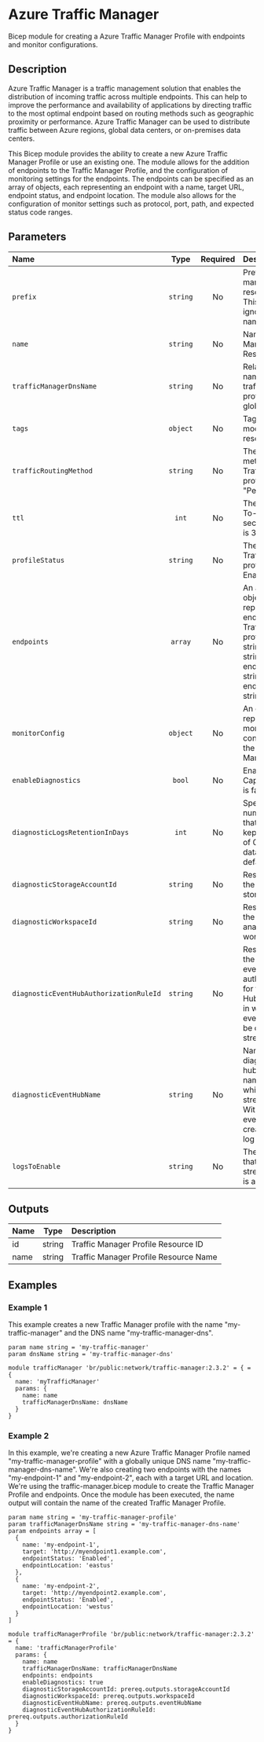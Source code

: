 # Azure Traffic Manager

Bicep module for creating a Azure Traffic Manager Profile with endpoints and monitor configurations.

## Description

Azure Traffic Manager is a traffic management solution that enables the distribution of incoming traffic across multiple endpoints.
This can help to improve the performance and availability of applications by directing traffic to the most optimal endpoint based on routing methods such as geographic proximity or performance.
Azure Traffic Manager can be used to distribute traffic between Azure regions, global data centers, or on-premises data centers.

This Bicep module provides the ability to create a new Azure Traffic Manager Profile or use an existing one.
The module allows for the addition of endpoints to the Traffic Manager Profile, and the configuration of monitoring settings for the endpoints.
The endpoints can be specified as an array of objects, each representing an endpoint with a name, target URL, endpoint status, and endpoint location.
The module also allows for the configuration of monitor settings such as protocol, port, path, and expected status code ranges.

## Parameters

| Name                                    | Type     | Required | Description                                                                                                                                                       |
| :-------------------------------------- | :------: | :------: | :---------------------------------------------------------------------------------------------------------------------------------------------------------------- |
| `prefix`                                | `string` | No       | Prefix of traffic manager profile resource name. This param is ignored when name is provided.                                                                     |
| `name`                                  | `string` | No       | Name of Traffic Manager Profile Resource                                                                                                                          |
| `trafficManagerDnsName`                 | `string` | No       | Relative DNS name for the traffic manager profile, must be globally unique.                                                                                       |
| `tags`                                  | `object` | No       | Tags for the module resources.                                                                                                                                    |
| `trafficRoutingMethod`                  | `string` | No       | The traffic routing method of the Traffic Manager profile. default is "Performance".                                                                              |
| `ttl`                                   | `int`    | No       | The DNS Time-To-Live (TTL), in seconds. default is 30.                                                                                                            |
| `profileStatus`                         | `string` | No       | The status of the Traffic Manager profile. default is Enabled.                                                                                                    |
| `endpoints`                             | `array`  | No       | An array of objects that represent the endpoints in the Traffic Manager profile. {name: string, target: string, endpointStatus: string, endpointLocation: string} |
| `monitorConfig`                         | `object` | No       | An object that represents the monitoring configuration for the Traffic Manager profile.                                                                           |
| `enableDiagnostics`                     | `bool`   | No       | Enable Diagnostic Capture . default is false                                                                                                                      |
| `diagnosticLogsRetentionInDays`         | `int`    | No       | Specifies the number of days that logs will be kept for; a value of 0 will retain data indefinitely. default is 365.                                              |
| `diagnosticStorageAccountId`            | `string` | No       | Resource ID of the diagnostic storage account.                                                                                                                    |
| `diagnosticWorkspaceId`                 | `string` | No       | Resource ID of the diagnostic log analytics workspace.                                                                                                            |
| `diagnosticEventHubAuthorizationRuleId` | `string` | No       | Resource ID of the diagnostic event hub authorization rule for the Event Hubs namespace in which the event hub should be created or streamed to.                  |
| `diagnosticEventHubName`                | `string` | No       | Name of the diagnostic event hub within the namespace to which logs are streamed. Without this, an event hub is created for each log category.                    |
| `logsToEnable`                          | `string` | No       | The name of logs that will be streamed. default is allLogs.                                                                                                       |

## Outputs

| Name | Type   | Description                           |
| :--- | :----: | :------------------------------------ |
| id   | string | Traffic Manager Profile Resource ID   |
| name | string | Traffic Manager Profile Resource Name |

## Examples

### Example 1

This example creates a new Traffic Manager profile with the name "my-traffic-manager" and the DNS name "my-traffic-manager-dns".

```bicep
param name string = 'my-traffic-manager'
param dnsName string = 'my-traffic-manager-dns'

module trafficManager 'br/public:network/traffic-manager:2.3.2' = { = {
  name: 'myTrafficManager'
  params: {
    name: name
    trafficManagerDnsName: dnsName
  }
}
```

### Example 2

In this example, we're creating a new Azure Traffic Manager Profile named "my-traffic-manager-profile" with a globally unique DNS name "my-traffic-manager-dns-name". We're also creating two endpoints with the names "my-endpoint-1" and "my-endpoint-2", each with a target URL and location. We're using the traffic-manager.bicep module to create the Traffic Manager Profile and endpoints. Once the module has been executed, the name output will contain the name of the created Traffic Manager Profile.

```bicep
param name string = 'my-traffic-manager-profile'
param trafficManagerDnsName string = 'my-traffic-manager-dns-name'
param endpoints array = [
  {
    name: 'my-endpoint-1',
    target: 'http://myendpoint1.example.com',
    endpointStatus: 'Enabled',
    endpointLocation: 'eastus'
  },
  {
    name: 'my-endpoint-2',
    target: 'http://myendpoint2.example.com',
    endpointStatus: 'Enabled',
    endpointLocation: 'westus'
  }
]

module trafficManagerProfile 'br/public:network/traffic-manager:2.3.2' = {
  name: 'trafficManagerProfile'
  params: {
    name: name
    trafficManagerDnsName: trafficManagerDnsName
    endpoints: endpoints
    enableDiagnostics: true
    diagnosticStorageAccountId: prereq.outputs.storageAccountId
    diagnosticWorkspaceId: prereq.outputs.workspaceId
    diagnosticEventHubName: prereq.outputs.eventHubName
    diagnosticEventHubAuthorizationRuleId: prereq.outputs.authorizationRuleId
  }
}
```